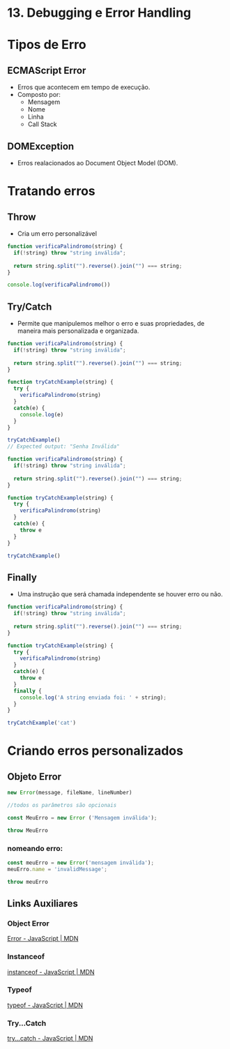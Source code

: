 # 13. Debugging e Error Handling

# Tipos de Erro

## ECMAScript Error

- Erros que acontecem em tempo de execução.
- Composto por:
    - Mensagem
    - Nome
    - Linha
    - Call Stack

## DOMException

- Erros realacionados ao Document Object Model (DOM).

# Tratando erros

## Throw

- Cria um erro personalizável

```jsx
function verificaPalindromo(string) {
  if(!string) throw "string inválida"; 
  
  return string.split("").reverse().join("") === string; 
}

console.log(verificaPalindromo())
```

## Try/Catch

- Permite que manipulemos melhor o erro e suas propriedades, de maneira mais personalizada e organizada.

```jsx
function verificaPalindromo(string) {
  if(!string) throw "string inválida"; 
  
  return string.split("").reverse().join("") === string; 
}

function tryCatchExample(string) {
  try {
    verificaPalindromo(string)
  }
  catch(e) {
    console.log(e)
  }
}

tryCatchExample() 
// Expected output: "Senha Inválida"
```

```jsx
function verificaPalindromo(string) {
  if(!string) throw "string inválida"; 
  
  return string.split("").reverse().join("") === string; 
}

function tryCatchExample(string) {
  try {
    verificaPalindromo(string)
  }
  catch(e) {
    throw e
  }
}

tryCatchExample()
```

## Finally

- Uma instrução que será chamada independente se houver erro ou não.

```jsx
function verificaPalindromo(string) {
  if(!string) throw "string inválida"; 
  
  return string.split("").reverse().join("") === string; 
}

function tryCatchExample(string) {
  try {
    verificaPalindromo(string)
  }
  catch(e) {
    throw e
  }
  finally {
    console.log('A string enviada foi: ' + string);
  }
}

tryCatchExample('cat')
```

# Criando erros personalizados

## Objeto Error

```jsx
new Error(message, fileName, lineNumber)

//todos os parâmetros são opcionais

const MeuErro = new Error ('Mensagem inválida');

throw MeuErro
```

### nomeando erro:

```jsx
const meuErro = new Error('mensagem inválida');
meuErro.name = 'invalidMessage';

throw meuErro
```

## Links Auxiliares

### Object Error

[Error - JavaScript | MDN](https://developer.mozilla.org/pt-BR/docs/Web/JavaScript/Reference/Global_Objects/Error)

### Instanceof

[instanceof - JavaScript | MDN](https://developer.mozilla.org/pt-BR/docs/Web/JavaScript/Reference/Operators/instanceof)

### Typeof

[typeof - JavaScript | MDN](https://developer.mozilla.org/pt-BR/docs/Web/JavaScript/Reference/Operators/typeof)

### Try...Catch

[try...catch - JavaScript | MDN](https://developer.mozilla.org/pt-BR/docs/Web/JavaScript/Reference/Statements/try...catch)